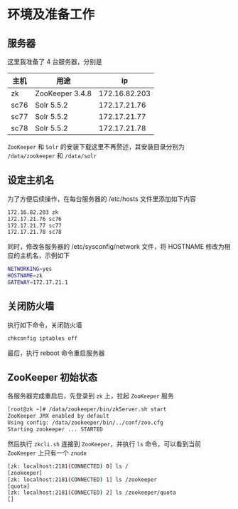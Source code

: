 # 环境及准备工作

## 服务器

这里我准备了 4 台服务器，分别是

| 主机 | 用途 | ip |
|--|--|--|
| zk | ZooKeeper 3.4.8 | 172.16.82.203 |
| sc76 | Solr 5.5.2 | 172.17.21.76 |
| sc77 | Solr 5.5.2 | 172.17.21.77 |
| sc78 | Solr 5.5.2 | 172.17.21.78 |

`ZooKeeper` 和 `Solr` 的安装下载这里不再赘述，其安装目录分别为 `/data/zookeeper` 和 `/data/solr`

## 设定主机名

为了方便后续操作，在每台服务器的 /etc/hosts 文件里添加如下内容

```bash
172.16.82.203 zk
172.17.21.76 sc76
172.17.21.77 sc77
172.17.21.78 sc78
```

同时，修改各服务器的 /etc/sysconfig/network 文件，将 HOSTNAME 修改为相应的主机名，示例如下

```bash
NETWORKING=yes
HOSTNAME=zk
GATEWAY=172.17.21.1
```

## 关闭防火墙

执行如下命令，关闭防火墙

```bash
chkconfig iptables off
```

最后，执行 reboot 命令重启服务器

## ZooKeeper 初始状态

各服务器完成重启后，先登录到 `zk` 上，拉起 `ZooKeeper` 服务

```bash
[root@zk ~]# /data/zookeeper/bin/zkServer.sh start
ZooKeeper JMX enabled by default
Using config: /data/zookeeper/bin/../conf/zoo.cfg
Starting zookeeper ... STARTED
```

然后执行 `zkcli.sh` 连接到 `ZooKeeper`，并执行 `ls` 命令，可以看到当前 `ZooKeeper` 上只有一个 `znode`

```bash
[zk: localhost:2181(CONNECTED) 0] ls /
[zookeeper]
[zk: localhost:2181(CONNECTED) 1] ls /zookeeper
[quota]
[zk: localhost:2181(CONNECTED) 2] ls /zookeeper/quota
[]
```

